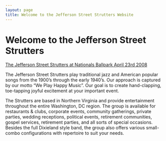 ```yaml
---
layout: page
title: Welcome to the Jefferson Street Strutters Website
---
```


# Welcome to the Jefferson Street Strutters

[The Jefferson Street Strutters at Nationals Ballpark April 23rd 2008](DSCN0036-600x450.jpg)

The Jefferson Street Strutters play traditional jazz and American popular songs from the 1900’s through the early 1940’s.  Our approach is captured by our motto “We Play Happy Music”. Our goal is to create hand-clapping, toe-tapping joyful excitement at your important event.

The Strutters are based in Northern Virginia and provide entertainment throughout the entire Washington, DC region. The group is available for restaurants & clubs, corporate events, community gatherings, private parties, wedding receptions, political events, retirement communities, gospel services, retirement parties, and all sorts of special occasions. Besides the full Dixieland style band, the group also offers various small-combo configurations with repertoire to suit your needs.
